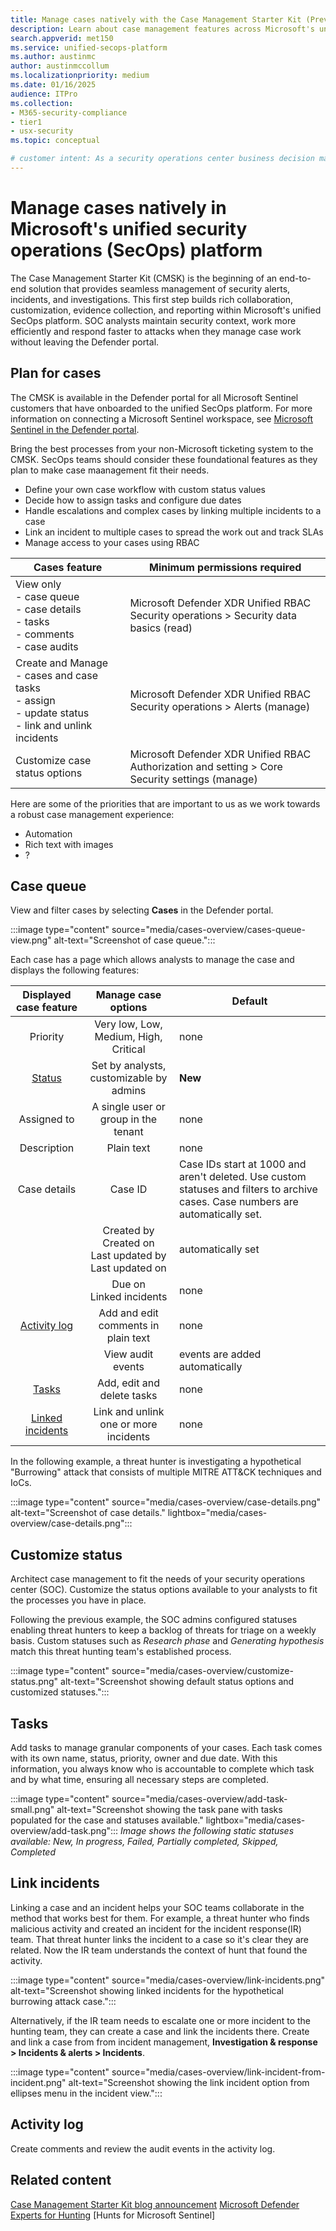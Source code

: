 ```yaml
---
title: Manage cases natively with the Case Management Starter Kit (Preview)
description: Learn about case management features across Microsoft's unified security operations (SecOps) platform.
search.appverid: met150
ms.service: unified-secops-platform
ms.author: austinmc
author: austinmccollum
ms.localizationpriority: medium
ms.date: 01/16/2025
audience: ITPro
ms.collection:
- M365-security-compliance
- tier1
- usx-security
ms.topic: conceptual

# customer intent: As a security operations center business decision maker, I want to learn about the case management tool available in Microsoft's unified SecOps platform so I can unify security tickets and case management tools so I can get visibility into, and disrupt attacks in real time across identities, endpoints, email, cloud apps, data in hybrid and multicloud environments.
---
```


# Manage cases natively in Microsoft's unified security operations (SecOps) platform

The Case Management Starter Kit (CMSK) is the beginning of an end-to-end solution that provides seamless management of security alerts, incidents, and investigations. This first step builds rich collaboration, customization, evidence collection, and reporting within Microsoft's unified SecOps platform. SOC analysts maintain security context, work more efficiently and respond faster to attacks when they manage case work without leaving the Defender portal.

## Plan for cases

The CMSK is available in the Defender portal for all Microsoft Sentinel customers that have onboarded to the unified SecOps platform. For more information on connecting a Microsoft Sentinel workspace, see [Microsoft Sentinel in the Defender portal](/azure/sentinel/microsoft-sentinel-defender-portal).

Bring the best processes from your non-Microsoft ticketing system to the CMSK. SecOps teams should consider these foundational features as they plan to make case maanagement fit their needs.

- Define your own case workflow with custom status values
- Decide how to assign tasks and configure due dates
- Handle escalations and complex cases by linking multiple incidents to a case
- Link an incident to multiple cases to spread the work out and track SLAs
- Manage access to your cases using RBAC

| Cases feature | Minimum permissions required |
|---|---|
| View only</br>- case queue</br>- case details</br>- tasks</br>- comments</br>- case audits | Microsoft Defender XDR Unified RBAC</br>Security operations > Security data basics (read)|
| Create and Manage</br>- cases and case tasks</br>- assign</br>- update status</br>- link and unlink incidents | Microsoft Defender XDR Unified RBAC</br>Security operations > Alerts (manage)|
| Customize case status options | Microsoft Defender XDR Unified RBAC</br>Authorization and setting > Core Security settings (manage)|

Here are some of the priorities that are important to us as we work towards a robust case management experience:

- Automation
- Rich text with images
- ?

## Case queue

View and filter cases by selecting **Cases** in the Defender portal.

:::image type="content" source="media/cases-overview/cases-queue-view.png" alt-text="Screenshot of case queue.":::

Each case has a page which allows analysts to manage the case and displays the following features:

| Displayed case feature | Manage case options | Default |
|:---:|:---:|---|
| Priority| Very low, Low, Medium, High, Critical | none |
| [Status](#customize-status) | Set by analysts, customizable by admins | **New**|
| Assigned to | A single user or group in the tenant | none |
| Description | Plain text | none |
| Case details | Case ID | Case IDs start at 1000 and aren't deleted. Use custom statuses and filters to archive cases. Case numbers are automatically set.|
| | Created by </br>Created on</br>Last updated by</br>Last updated on | automatically set |
| | Due on</br>Linked incidents | none |
| [Activity log](#activity-log) | Add and edit comments in plain text | none |
| | View audit events | events are added automatically |
| [Tasks](#tasks) | Add, edit and delete tasks | none |
| [Linked incidents](#link-incidents) | Link and unlink one or more incidents | none |

In the following example, a threat hunter is investigating a hypothetical "Burrowing" attack that consists of multiple MITRE ATT&CK techniques and IoCs.

:::image type="content" source="media/cases-overview/case-details.png" alt-text="Screenshot of case details." lightbox="media/cases-overview/case-details.png":::

## Customize status

Architect case management to fit the needs of your security operations center (SOC). Customize the status options available to your analysts to fit the processes you have in place.

Following the previous example, the SOC admins configured statuses enabling threat hunters to keep a backlog of threats for triage on a weekly basis. Custom statuses such as *Research phase* and *Generating hypothesis* match this threat hunting team's established process.

:::image type="content" source="media/cases-overview/customize-status.png" alt-text="Screenshot showing default status options and customized statuses.":::

## Tasks

Add tasks to manage granular components of your cases. Each task comes with its own name, status, priority, owner and due date. With this information, you always know who is accountable to complete which task and by what time, ensuring all necessary steps are completed.

:::image type="content" source="media/cases-overview/add-task-small.png" alt-text="Screenshot showing the task pane with tasks populated for the case and statuses available." lightbox="media/cases-overview/add-task.png":::
*Image shows the following static statuses available: New, In progress, Failed, Partially completed, Skipped, Completed*

## Link incidents

Linking a case and an incident helps your SOC teams collaborate in the method that works best for them. For example, a threat hunter who finds malicious activity and created an incident for the incident response(IR) team. That threat hunter links the incident to a case so it's clear they are related. Now the IR team understands the context of hunt that found the activity.

:::image type="content" source="media/cases-overview/link-incidents.png" alt-text="Screenshot showing linked incidents for the hypothetical burrowing attack case.":::

Alternatively, if the IR team needs to escalate one or more incident to the hunting team, they can create a case and link the incidents there. Create and link a case from from incident management, **Investigation & response > Incidents & alerts > Incidents**.

:::image type="content" source="media/cases-overview/link-incident-from-incident.png" alt-text="Screenshot showing the link incident option from ellipses menu in the incident view.":::

## Activity log

Create comments and review the audit events in the activity log.

## Related content

[Case Management Starter Kit blog announcement](https://techcommunity.microsoft.com/category/microsoft-sentinel/blog/MicrosoftSentinelBlog)
[Microsoft Defender Experts for Hunting](/defender-xdr/defender-experts-for-hunting)
[Hunts for Microsoft Sentinel]